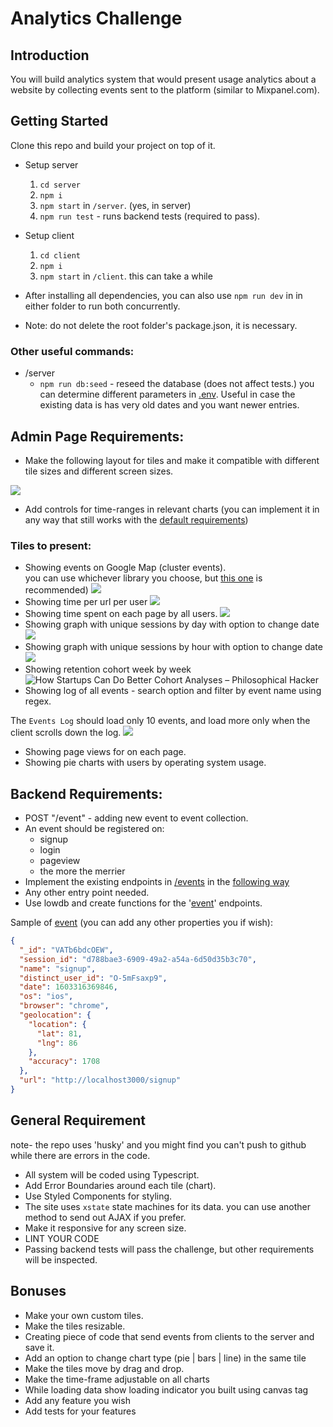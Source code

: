 # Analytics Challenge

## Introduction

You will build analytics system that would present usage analytics about a website by collecting events sent to the platform (similar to Mixpanel.com).

## Getting Started

Clone this repo and build your project on top of it.  

- Setup server  
    1. `cd server`  
    3. `npm i` 
    3. `npm start` in `/server`. (yes, in server)
    4. `npm run test` - runs backend tests (required to pass).
- Setup client  
    1. `cd client`  
    3. `npm i` 
    3. `npm start` in `/client`. this can take a while
- After installing all dependencies, you can also use `npm run dev` in in either folder to run both concurrently.

- Note: do not delete the root folder's package.json, it is necessary.
  
### Other useful commands:
- /server
    - `npm run db:seed` - reseed the database (does not affect tests.) you can determine different parameters in [.env](server/.env). Useful in case the existing data is has very old dates and you want newer entries. 

## Admin Page Requirements:

 - Make the following layout for tiles and make it compatible with different tile sizes and different screen sizes.

![](https://i.imgur.com/gtPzvXP.jpg)

 - Add controls for time-ranges in relevant charts (you can implement it in any way that still works with the [default requirements](backend.md)) 

### Tiles to present:
 - Showing events on Google Map (cluster events).  
you can use whichever library you choose, but [this one](https://www.npmjs.com/package/@react-google-maps/api) is recommended) 
![](https://i.imgur.com/AOACrVj.png)
 - Showing time per url per user
![](https://i.imgur.com/FSQEHo7.png)
 - Showing time spent on each page by all users.
![](https://i.imgur.com/RFx8GFw.png)
 - Showing graph with unique sessions by day with option to change date
![](https://i.imgur.com/EPPmDjq.png)
 - Showing graph with unique sessions by hour with option to change date
![](https://i.imgur.com/6gJ7e1k.png)
 - Showing retention cohort week by week
![How Startups Can Do Better Cohort Analyses – Philosophical Hacker](https://www.philosophicalhacker.com/images/cohort-analysis.png)
 - Showing log of all events - search option and filter by event name using regex. 
 
 The `Events Log` should load only 10 events, and load more only when the client scrolls down the log. 
![](https://i.imgur.com/hFlqDbG.png)
 - Showing page views for on each page.
 - Showing pie charts with users by operating system usage.

## Backend Requirements:
 - POST "/event" - adding new event to event collection.
 - An event should be registered on:
    - signup
    - login
    - pageview
    - the more the merrier
 - Implement the existing endpoints in [/events](server/backend/event-routes.ts) in the [following way](backend.md) 
 - Any other entry point needed.
 - Use lowdb and create functions for the '[event](client/src/models/event.ts)' endpoints.
	
  Sample of [event](client/src/models/event.ts) (you can add any other properties you if wish):
```json
{
  "_id": "VATb6bdcOEW", 
  "session_id": "d788bae3-6909-49a2-a54a-6d50d35b3c70",  
  "name": "signup",  
  "distinct_user_id": "O-5mFsaxp9",  
  "date": 1603316369846,  
  "os": "ios",  
  "browser": "chrome",  
  "geolocation": {  
    "location": {
      "lat": 81,
      "lng": 86
    },  
    "accuracy": 1708
  },  
  "url": "http://localhost3000/signup"
}  

```
## General Requirement
note- the repo uses 'husky' and you might find you can't push to github while there are errors in the code.
- All system will be coded using Typescript.
- Add Error Boundaries around each tile (chart).
- Use Styled Components for styling.
- The site uses `xstate` state machines for its data. you can use another method to send out AJAX if you prefer.
- Make it responsive for any screen size.
- LINT YOUR CODE
- Passing backend tests will pass the challenge, but other requirements will be inspected.

## Bonuses
  - Make your own custom tiles.
  - Make the tiles resizable.
  - Creating piece of code that send events from clients to the server and save it.
  - Add an option to change chart type (pie | bars | line) in the same tile 
  - Make the tiles move by drag and drop.
  - Make the time-frame adjustable on all charts
  - While loading data show loading indicator you built using canvas tag
  - Add any feature you wish
  - Add tests for your features
